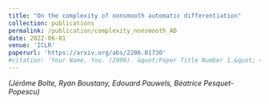 ```yaml
---
title: "On the complexity of nonsmooth automatic differentiation"
collection: publications
permalink: /publication/complexity_nonsmooth_AD
date: 2022-06-01
venue: 'ICLR'
paperurl: 'https://arxiv.org/abs/2206.01730'
#citation: 'Your Name, You. (2009). &quot;Paper Title Number 1.&quot; <i>Journal 1</i>. 1(1).'
---
```

*(Jérôme Bolte, Ryan Boustany, Edouard Pauwels, Béatrice Pesquet-Popescu)*
<!-- [Download paper here](https://arxiv.org/pdf/2206.01730.pdf) -->

